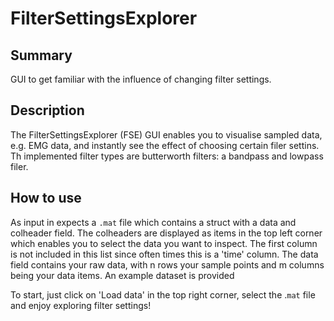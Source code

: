 # FilterSettingsExplorer

## Summary
GUI to get familiar with the influence of changing filter settings.

## Description
The FilterSettingsExplorer (FSE) GUI enables you to visualise sampled data, e.g. EMG data, and instantly see the effect of choosing certain filer settins. Th implemented filter types are butterworth filters: a bandpass  and lowpass filer. 

## How to use
As input in expects a `.mat` file which contains a struct with a data and colheader field. The colheaders are displayed as items in the top left corner which enables you to select the data you want to inspect. The first column is not included in this list since often times this is a 'time' column. The data field contains your raw data, with n rows your sample points and m columns being your data items. An example dataset is provided

To start, just click on 'Load data' in the top right corner, select the .`mat` file and enjoy exploring filter settings!